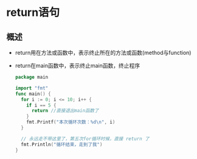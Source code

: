 # return语句

## 概述

+ return用在方法或函数中，表示终止所在的方法或函数(method与function)

+ return在main函数中，表示终止main函数，终止程序

  ```go
  package main

  import "fmt"
  func main() {
    for i := 0; i <= 10; i++ {
      if i == 5 {
        return //直接退出main函数了
      }
      fmt.Printf("本次循环次数：%d\n", i)
    }

    // 永远走不带这里了，第五次for循环时候，直接 return 了
    fmt.Println("循环结束，走到了我")
  }
  ```
